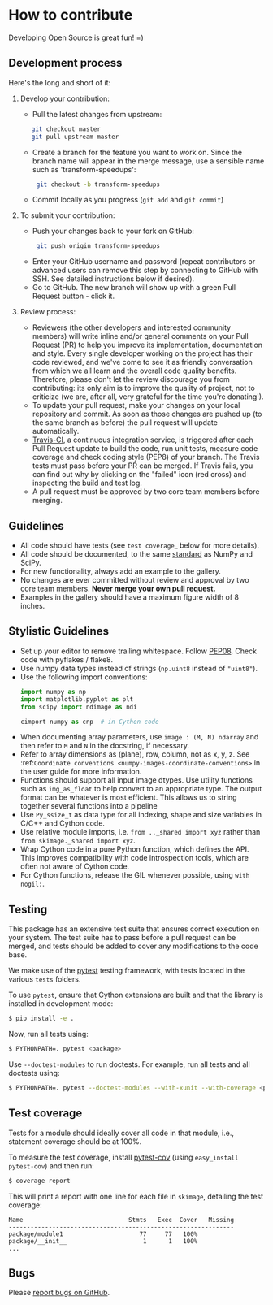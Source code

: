 # How to contribute

Developing Open Source is great fun! =)

## Development process

Here's the long and short of it:

1. Develop your contribution:

   - Pull the latest changes from upstream:

   ```bash
      git checkout master
      git pull upstream master
   ```

   - Create a branch for the feature you want to work on. Since the branch name will appear in the merge message, use a sensible name such as 'transform-speedups':
     ```bash
      git checkout -b transform-speedups
     ```
   - Commit locally as you progress (`git add` and `git commit`)

1. To submit your contribution:

   - Push your changes back to your fork on GitHub:
     ```bash
      git push origin transform-speedups
     ```
   - Enter your GitHub username and password (repeat contributors or advanced users can remove this step by connecting to GitHub with SSH. See detailed instructions below if desired).
   - Go to GitHub. The new branch will show up with a green Pull Request  button - click it.

1. Review process:

   - Reviewers (the other developers and interested community members) will write inline and/or general comments on your Pull Request (PR) to help you improve its implementation, documentation and style.  Every single developer working on the project has their code reviewed, and we've come to see it as friendly conversation from which we all learn and the overall code quality benefits.  Therefore, please don't let the review discourage you from contributing: its only aim is to improve the quality of project, not to criticize (we are, after all, very grateful for the time you're donating!).
   - To update your pull request, make your changes on your local repository and commit. As soon as those changes are pushed up (to the same branch as before) the pull request will update automatically.
   - [Travis-CI](http://travis-ci.org/), a continuous integration service, is triggered after each Pull Request update to build the code, run unit tests, measure code coverage and check coding style (PEP8) of your branch. The Travis tests must pass before your PR can be merged. If Travis fails, you can find out why by clicking on the "failed" icon (red cross) and inspecting the build and test log.
   - A pull request must be approved by two core team members before merging.

## Guidelines

- All code should have tests (see `test coverage`\_ below for more details).
- All code should be documented, to the same
  [standard](https://github.com/numpy/numpy/blob/master/doc/HOWTO_DOCUMENT.rst.txt#docstring-standard) as NumPy and SciPy.
- For new functionality, always add an example to the gallery.
- No changes are ever committed without review and approval by two core team members. **Never merge your own pull request.**
- Examples in the gallery should have a maximum figure width of 8 inches.

## Stylistic Guidelines

- Set up your editor to remove trailing whitespace.  Follow [PEP08](http://www.python.org/dev/peps/pep-0008/).  Check code with pyflakes / flake8.
- Use numpy data types instead of strings (`np.uint8` instead of `"uint8"`).
- Use the following import conventions:
  ```python
  import numpy as np
  import matplotlib.pyplot as plt
  from scipy import ndimage as ndi

  cimport numpy as cnp  # in Cython code
  ```
- When documenting array parameters, use `image : (M, N) ndarray` and then refer to `M` and `N` in the docstring, if necessary.
- Refer to array dimensions as (plane), row, column, not as x, y, z. See :ref:`Coordinate conventions <numpy-images-coordinate-conventions>` in the user guide for more information.
- Functions should support all input image dtypes.  Use utility functions such as `img_as_float` to help convert to an appropriate type.  The output format can be whatever is most efficient.  This allows us to string together several functions into a pipeline
- Use `Py_ssize_t` as data type for all indexing, shape and size variables in C/C++ and Cython code.
- Use relative module imports, i.e. `from .._shared import xyz` rather than `from skimage._shared import xyz`.
- Wrap Cython code in a pure Python function, which defines the API. This improves compatibility with code introspection tools, which are often not aware of Cython code.
- For Cython functions, release the GIL whenever possible, using
  `with nogil:`.

## Testing

This package has an extensive test suite that ensures correct execution on your system.  The test suite has to pass before a pull request can be merged, and tests should be added to cover any modifications to the code base.

We make use of the [pytest](https://docs.pytest.org/en/latest/) testing framework, with tests located in the various `tests` folders.

To use `pytest`, ensure that Cython extensions are built and that
the library is installed in development mode:

```bash
$ pip install -e .
```

Now, run all tests using:

```bash
$ PYTHONPATH=. pytest <package>
```

Use `--doctest-modules` to run doctests.
For example, run all tests and all doctests using:

```bash
$ PYTHONPATH=. pytest --doctest-modules --with-xunit --with-coverage <package>
```

## Test coverage

Tests for a module should ideally cover all code in that module, i.e., statement coverage should be at 100%.

To measure the test coverage, install [pytest-cov](http://pytest-cov.readthedocs.io/en/latest/) (using `easy_install pytest-cov`) and then run:

```bash
$ coverage report
```

This will print a report with one line for each file in `skimage`,
detailing the test coverage:

```
Name                             Stmts   Exec  Cover   Missing
--------------------------------------------------------------
package/module1                     77     77   100%
package/__init__                     1      1   100%
...
```

## Bugs

Please [report bugs on GitHub](https://github.com/Borda/pyImRegBenchmark/issues).
